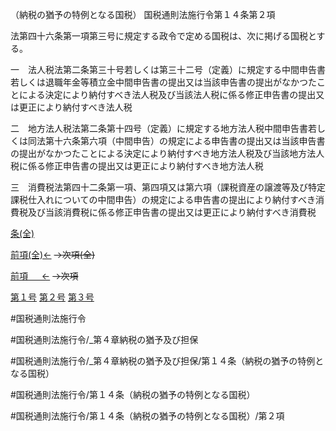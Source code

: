 （納税の猶予の特例となる国税）
国税通則法施行令第１４条第２項

法第四十六条第一項第三号に規定する政令で定める国税は、次に掲げる国税とする。

一　法人税法第二条第三十号若しくは第三十二号（定義）に規定する中間申告書若しくは退職年金等積立金中間申告書の提出又は当該申告書の提出がなかつたことによる決定により納付すべき法人税及び当該法人税に係る修正申告書の提出又は更正により納付すべき法人税

二　地方法人税法第二条第十四号（定義）に規定する地方法人税中間申告書若しくは同法第十六条第六項（中間申告）の規定による申告書の提出又は当該申告書の提出がなかつたことによる決定により納付すべき地方法人税及び当該地方法人税に係る修正申告書の提出又は更正により納付すべき地方法人税

三　消費税法第四十二条第一項、第四項又は第六項（課税資産の譲渡等及び特定課税仕入れについての中間申告）の規定による申告書の提出により納付すべき消費税及び当該消費税に係る修正申告書の提出又は更正により納付すべき消費税

[条(全)](国税通則法施行＿令＿第１４条_.md)

[前項(全)←](国税通則法施行＿令＿第１４条第１項_.md)  ~~→次項(全)~~

[前項 　 ←](国税通則法施行＿令＿第１４条第１項.md)  ~~→次項~~

[第１号](国税通則法施行＿令＿第１４条第２項第１号.md)  [第２号](国税通則法施行＿令＿第１４条第２項第２号.md)  [第３号](国税通則法施行＿令＿第１４条第２項第３号.md)  

#国税通則法施行令

#国税通則法施行令/_第４章納税の猶予及び担保

#国税通則法施行令/_第４章納税の猶予及び担保/第１４条（納税の猶予の特例となる国税）

#国税通則法施行令/第１４条（納税の猶予の特例となる国税）

#国税通則法施行令/第１４条（納税の猶予の特例となる国税）/第２項

